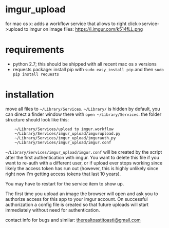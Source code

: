 # imgur_upload
for mac os x: adds a workflow service that allows to right click->service->upload to imgur on image files: https://i.imgur.com/k514fLL.png

# requirements

- python 2.7; this should be shipped with all recent mac os x versions
- requests package: install pip with `sudo easy_install pip` and then `sudo pip install requests`

# installation

move all files to `~/Library/Services`. `~/Library/` is hidden by default, you can direct a finder window there with `open ~/Library/Services`. the folder structure should look like this:

```
    ~/Library/Services/upload to imgur.workflow
    ~/Library/Services/imgur_upload/imgurupload.py
    ~/Library/Services/imgur_upload/imgurauth.py
    ~/Library/Services/imgur_upload/imgur.conf
```

`~/Library/Services/imgur_upload/imgur.conf` will be created by the script after the first authentication with imgur. 
You want to delete this file if you want to re-auth with a different user, or if upload ever stops working since likely the access token has run out (however, this is highly unlikely since right now I'm getting access tokens that last 10 years).

You may have to restart for the service item to show up.

The first time you upload an image the browser will open and ask you to authorize access for this app to your imgur account. On successful authorization a config file is created so that future uploads will start immediately without need for authentication.

contact info for bugs and similar: therealtoastitoasti@gmail.com
